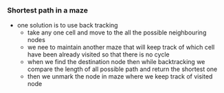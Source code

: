 ### Shortest path in a maze

- one solution is to use back tracking
  - take any one cell and move to the all the possible neighbouring nodes
  - we nee to maintain another maze that will keep track of which cell have been already visited so that there is no cycle
  - when we find the destination node then while backtracking we compare the length of all possible path and return the shortest one
  - then we unmark the node in maze where we keep track of visited node


